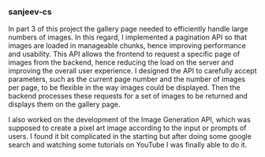 ### sanjeev-cs
​In part 3 of this project the gallery page needed to efficiently handle large numbers of images. In this regard, I implemented a pagination API so that images are loaded in manageable chunks, hence improving performance and usability. This API allows the frontend to request a specific page of images from the backend, hence reducing the load on the server and improving the overall user experience. I designed the API to carefully accept parameters, such as the current page number and the number of images per page, to be flexible in the way images could be displayed. Then the backend processes these requests for a set of images to be returned and displays them on the gallery page.

I also worked on the development of the Image Generation API, which was supposed to create a pixel art image according to the input or prompts of users. I found it bit complicated in the starting but after doing some google search and watching some tutorials on YouTube I was finally able to do it.